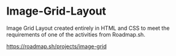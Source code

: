 # Image-Grid-Layout
Image Grid Layout created entirely in HTML and CSS to meet the requirements of one of the activities from Roadmap.sh.

https://roadmap.sh/projects/image-grid
